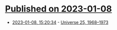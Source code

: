 # [Published on 2023-01-08](index.md)

* [2023-01-08, 15:20:34](https://news.ycombinator.com/item?id=34299784) - [Universe 25, 1968–1973](https://www.the-scientist.com/foundations/universe-25-1968-1973-69941)
